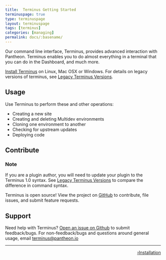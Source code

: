 ```yaml
---
title:  Terminus Getting Started
terminuspage: true
type: terminuspage
layout: terminuspage
tags: [terminus]
categories: [managing]
permalink: docs/:basename/
---
```


Our command line interface, Terminus, provides advanced interaction with Pantheon. Terminus enables you to do almost everything in a terminal that you can do in the Dashboard, and much more.

<a href="/docs/terminus/install">Install Terminus</a> on Linux, Mac OSX or Windows. For details on legacy versions of terminus, see [Legacy Terminus Versions](/docs/terminus/commands/compare).

## Usage

Use Terminus to perform these and other operations:  

- Creating a new site
- Creating and deleting Multidev environments
- Cloning one environment to another
- Checking for upstream updates
- Deploying code

## Contribute

<div class="alert alert-info">
<h3 class="info">Note</h3>
<p>If you are a plugin author, you will need to update your plugin to the Terminus 1.0 syntax. See <a href="/docs/terminus/commands/compare">Legacy Terminus Versions</a> to compare the difference in command syntax.</p>
</div>

Terminus is open source! View the project on [GitHub](https://github.com/pantheon-systems/terminus) to contribute, file issues, and submit feature requests.

## Support
Need help with Terminus? [Open an issue on Github](https://github.com/pantheon-systems/terminus/issues/new) to submit feedback/bugs. For non-feedback/bugs and questions around general usage, email terminus@pantheon.io

<div class="terminus-pager">
  <hr>
      <a style="float:right;" href="/docs/terminus/install"><span class="terminus-pager-rsaquo">&rsaquo;</span>Installation</a>
</div>
